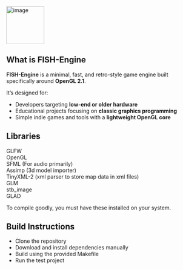 <img width="100" alt="image" src="https://github.com/user-attachments/assets/35a68e73-1dcc-43f3-b9ae-4b201f07c5f6" />

## What is FISH-Engine

**FISH-Engine**  is a minimal, fast, and retro-style game engine built specifically around **OpenGL 2.1**.

It’s designed for:
- Developers targeting **low-end or older hardware**
- Educational projects focusing on **classic graphics programming**
- Simple indie games and tools with a **lightweight OpenGL core**

## Libraries
GLFW <br>
OpenGL <br>
SFML (For audio primarily) <br>
Assimp (3d model importer) <br>
TinyXML-2 (xml parser to store map data in xml files) <br>
GLM <br>
stb_image <br>
GLAD <br>

To compile goodly, you must have these installed on your system.

## Build Instructions
- Clone the repository
- Download and install dependencies manually
- Build using the provided Makefile
- Run the test project
